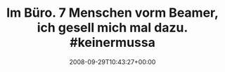 ---
retweeted: false
source: <a href="http://twitter.com" rel="nofollow">Twitter Web Client</a>
entities:
  hashtags:
  - text: keinermussalleineseinwirladenihnzummeetingein
    indices:
    - '59'
    - '105'
  symbols: []
  user_mentions: []
  urls: []
display_text_range:
- '0'
- '105'
favorite_count: '0'
id_str: '939037483'
truncated: false
retweet_count: '0'
id: '939037483'
created_at: Mon Sep 29 10:43:27 +0000 2008
favorited: false
full_text: 'Im Büro. 7 Menschen vorm Beamer, ich gesell mich mal dazu. #keinermussalleineseinwirladenihnzummeetingein'
lang: de
tags:
- keinermussalleineseinwirladenihnzummeetingein
- pesos/twitter
date: '2008-09-29T10:43:27+00:00'
src: https://twitter.com/bascht/status/939037483
original_url: https://twitter.com/bascht/status/939037483
type: twitter_tweet
text: 'Im Büro. 7 Menschen vorm Beamer, ich gesell mich mal dazu. #keinermussalleineseinwirladenihnzummeetingein'
title: 'Im Büro. 7 Menschen vorm Beamer, ich gesell mich mal dazu. #keinermussa'

---